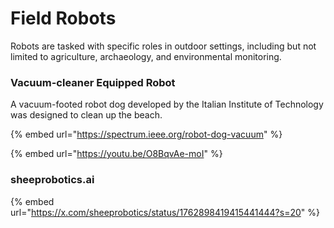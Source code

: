 # Field Robots

Robots are tasked with specific roles in outdoor settings, including but not limited to agriculture, archaeology, and environmental monitoring.

### Vacuum-cleaner Equipped Robot

A vacuum-footed robot dog developed by the Italian Institute of Technology was designed to clean up the beach.

{% embed url="https://spectrum.ieee.org/robot-dog-vacuum" %}

{% embed url="https://youtu.be/O8BqvAe-moI" %}



### sheeprobotics.ai

{% embed url="https://x.com/sheeprobotics/status/1762898419415441444?s=20" %}

